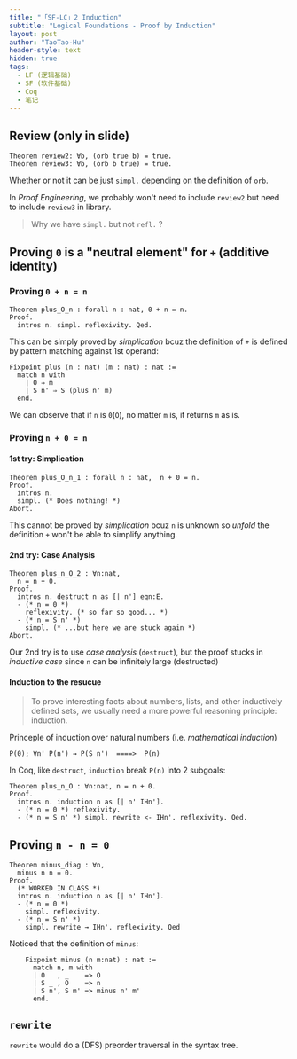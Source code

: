 ```yaml
---
title: "「SF-LC」2 Induction"
subtitle: "Logical Foundations - Proof by Induction"
layout: post
author: "TaoTao-Hu"
header-style: text
hidden: true
tags:
  - LF (逻辑基础)
  - SF (软件基础)
  - Coq
  - 笔记
---
```


## Review (only in slide)

```coq
Theorem review2: ∀b, (orb true b) = true.
Theorem review3: ∀b, (orb b true) = true.
```

Whether or not it can be just `simpl.` depending on the definition of `orb`.

In _Proof Engineering_, we probably won't need to include `review2` but need to include `review3` in library.

> Why we have `simpl.` but not `refl.` ?


Proving `0` is a "neutral element" for `+` (additive identity)
--------------------------------------------------------------

### Proving `0 + n = n`

```coq
Theorem plus_O_n : forall n : nat, 0 + n = n.
Proof.
  intros n. simpl. reflexivity. Qed.
```

This can be simply proved by _simplication_ bcuz the definition of `+` is defined by pattern matching against 1st operand:

```coq
Fixpoint plus (n : nat) (m : nat) : nat :=
  match n with
    | O ⇒ m
    | S n' ⇒ S (plus n' m)
  end.
```

We can observe that if `n` is `0`(`O`), no matter `m` is, it returns `m` as is.


### Proving `n + 0 = n`

#### 1st try: Simplication

```coq
Theorem plus_O_n_1 : forall n : nat,  n + 0 = n.
Proof.
  intros n.
  simpl. (* Does nothing! *)
Abort.
```

This cannot be proved by _simplication_ bcuz `n` is unknown so _unfold_ the definition `+` won't be able to simplify anything.

#### 2nd try: Case Analysis

```coq
Theorem plus_n_O_2 : ∀n:nat,
  n = n + 0.
Proof.
  intros n. destruct n as [| n'] eqn:E.
  - (* n = 0 *)
    reflexivity. (* so far so good... *)
  - (* n = S n' *)
    simpl. (* ...but here we are stuck again *)
Abort.
```

Our 2nd try is to use _case analysis_ (`destruct`), but the proof stucks in _inductive case_ since `n` can be infinitely large (destructed)


#### Induction to the resucue

> To prove interesting facts about numbers, lists, and other inductively defined sets, we usually need a more powerful reasoning principle: induction.

Princeple of induction over natural numbers (i.e. _mathematical induction_)

```coq
P(0); ∀n' P(n') → P(S n')  ====>  P(n)
```

In Coq, like `destruct`, `induction` break `P(n)` into 2 subgoals:

```coq
Theorem plus_n_O : ∀n:nat, n = n + 0.
Proof.
  intros n. induction n as [| n' IHn'].
  - (* n = 0 *) reflexivity.
  - (* n = S n' *) simpl. rewrite <- IHn'. reflexivity. Qed.
```


Proving `n - n = 0`
-------------------

```coq
Theorem minus_diag : ∀n,
  minus n n = 0.
Proof.
  (* WORKED IN CLASS *)
  intros n. induction n as [| n' IHn'].
  - (* n = 0 *)
    simpl. reflexivity.
  - (* n = S n' *)
    simpl. rewrite → IHn'. reflexivity. Qed
```

Noticed that the definition of `minus`:

```coq
    Fixpoint minus (n m:nat) : nat :=
      match n, m with
      | O   , _    => O
      | S _ , O    => n
      | S n', S m' => minus n' m'
      end.
```

`rewrite`
---------

`rewrite` would do a (DFS) preorder traversal in the syntax tree.








